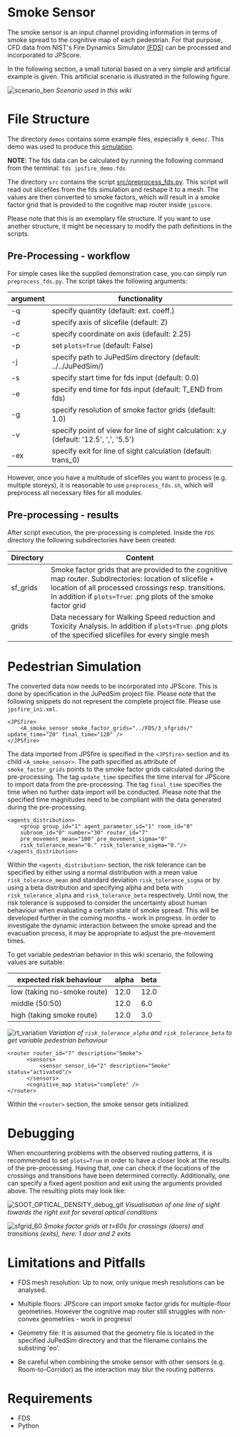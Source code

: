 # Smoke Sensor


The smoke sensor is an input channel providing information in terms of smoke spread to the cognitive map of each pedestrian. For that purpose, CFD data from NIST's Fire Dynamics Simulator [(FDS)](https://github.com/firemodels/fds) can be processed and incorporated to JPScore.

In the following section, a small tutorial based on a very simple and artificial example is given. This artificial scenario is illustrated in the following figure.

![scenario_ben](figs/scenario_ben.png)
*Scenario used in this wiki*

# File Structure

The directory `demos` contains some example files, especially `0_demo/`.
This demo was used to produce this [simulation](https://youtu.be/jJYEVYOD0L0).



**NOTE**: The fds data can be calculated by running the following command from the terminal: `fds jpsfire_demo.fds`

The directory `src` contains the script [src/preprocess_fds.py](https://gitlab.version.fz-juelich.de/jupedsim/jpsfire/blob/master/src/preprocess_fds.py). 
This script will read out slicefiles from the fds simulation and reshape it to a mesh. The values are then converted to smoke factors, which will result in a smoke factor grid that is provided to the cognitive map router inside ```jpscore```.


Please note that this is an exemplary file structure. If you want to use another structure, it might be necessary to modify the path definitions in the scripts.

## Pre-Processing - workflow

For simple cases like the supplied demonstration case, you can simply run ```preprocess_fds.py```. The script takes the following arguments:

argument | functionality
-------- | -------------
-q | specify quantity (default: ext. coeff.)
-d | specify axis of slicefile (default: Z)
-c | specify coordinate on axis (default: 2.25)
-p | set ```plots=True``` (default: False)
-j | specify path to JuPedSim directory (default: ../../JuPedSim/)
-s | specify start time for fds input (default: 0.0)
-e | specify end time for fds input (default: T_END from fds)
-g | specify resolution of smoke factor grids (default: 1.0)
-v | specify point of view for line of sight calculation: x,y (default: '12.5', ',', '5.5')
-ex | specify exit for line of sight calculation (default: trans_0)


However, once you have a multitude of slicefiles you want to process (e.g. multiple storeys), it is reasonable to use ```preprocess_fds.sh```, which will preprocess all necessary files for all modules.

## Pre-processing - results

After script execution, the pre-processing is completed. Inside the ```FDS``` directory the following subdirectories have been created:

Directory | Content
------------- | -------------
sf_grids | Smoke factor grids that are provided to the cognitive map router. Subdirectories: location of slicefile + location of all processed crossings resp. transitions. In addition if ```plots=True```: .png plots of the smoke factor grid
grids | Data necessary for Walking Speed reduction and Toxicity Analysis. In addition if ```plots=True```: .png plots of the specified slicefiles for every single mesh


# Pedestrian Simulation

The converted data now needs to be incorporated into JPScore. This is done by specification in the JuPedSim project file. Please note that the following snippets do not represent the complete project file. Please use ```jpsfire_ini.xml```.

```
<JPSfire>
    <A_smoke_sensor smoke_factor_grids="../FDS/3_sfgrids/" update_time="20" final_time="120" />
</JPSfire>
```

The data imported from JPSfire is specified in the ```<JPSfire>``` section and its child ```<A_smoke_sensor>```.
The path specified as attribute of ```smoke_factor_grids``` points to the smoke factor grids calculated during the pre-processing. The tag ```update_time``` specifies the time interval for JPScore to import data from the pre-processing. The tag ```final_time``` specifies the time when no further data import will be conducted. Please note that the specified time magnitudes need to be compliant with the data generated during the pre-processing.

```
<agents_distribution>
    <group group_id="1" agent_parameter_id="1" room_id="0"
    subroom_id="0" number="30" router_id="7"         
    pre_movement_mean="100" pre_movement_sigma="0"
    risk_tolerance_mean="0." risk_tolerance_sigma="0."/>
</agents_distribution>

```

Within the ```<agents_distribution>``` section, the risk tolerance can be specified by either using a normal distribution with a mean value ```risk_tolerance_mean``` and standard deviation ```risk_tolerance_sigma``` or by using a beta distribution and specifying alpha and beta with ```risk_tolerance_alpha``` and ```risk_tolerance_beta``` respectively. Until now, the risk tolerance is supposed to consider the uncertainty about human behaviour when evaluating a certain state of smoke spread. This will be developed further in the coming months - work in progress. In order to investigate the dynamic interaction between the smoke spread and the evacuation process, it may be appropriate to adjust the pre-movement times.

To get variable pedestrian behavior in this wiki scenario, the following values are suitable:

expected risk behaviour | alpha | beta
------------- | -------------| -------------
low (taking no-smoke route)| 12.0 | 12.0
middle (50:50)|12.0 | 6.0
high (taking smoke route)|12.0 | 3.0

![rt_variation](figs/risk_tolerance_low_middle_high.png)
*Variation of ```risk_tolerance_alpha``` and ```risk_tolerance_beta``` to get variable pedestrian behaviour*


```
<router router_id="7" description="Smoke">
      <sensors>
	      <sensor sensor_id="2" description="Smoke" status="activated"/>
      </sensors>
      <cognitive_map status="complete" />
</router>
```

Within the ```<router>``` section, the smoke sensor gets initialized.

# Debugging

When encountering problems with the observed routing patterns, it is recommended to set ```plots=True``` in order to have a closer look at the results of the pre-processing. Having that, one can check if the locations of the crossings and transitions have been determined correctly. Additionally, one can specify a fixed agent position and exit using the arguments provided above. The resulting plots may look like:

![SOOT_OPTICAL_DENSITY_debug_gif](figs/optical_density_line_of_sight.gif)
*Visualisation of one line of sight towards the right exit for several optical conditions*


![sfgrid_60](figs/sfgrids_90.png)
*Smoke factor grids at t=60s for crossings (doors) and transitions (exits), here: 1 door and 2 exits*


# Limitations and Pitfalls

* FDS mesh resolution: Up to now, only unique mesh resolutions can be analysed.

* Multiple floors: JPScore can import smoke factor grids for multiple-floor geometries.  However the cognitive map router still struggles with non-convex geometries - work in progress!

* Geometry file: It is assumed that the geometry file is located in the specified JuPedSim directory and that the filename contains the substring 'eo'.

* Be careful when combining the smoke sensor with other sensors (e.g. Room-to-Corridor) as the interaction may blur the routing patterns.

# Requirements

- FDS
- Python
